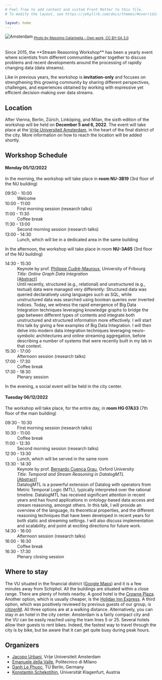 ```yaml
---
# Feel free to add content and custom Front Matter to this file.
# To modify the layout, see https://jekyllrb.com/docs/themes/#overriding-theme-defaults

layout: home
---
```


![Amsterdam](/srw2022/assets/ams.jpg)
<sub>[Photo by Massimo Catarinella - Own work, CC BY-SA 3.0](https://commons.wikimedia.org/w/index.php?curid=4553808)</sub>

<br/>
Since 2015, the **Stream Reasoning Workshop** has been a yearly event where scientists from different communities gather together to discuss problems and recent developments around the processing of rapidly changing data (data streams). 

Like in previous years, the workshop is **invitation-only** and focuses on strengthening this growing community by sharing different perspectives, challenges, and experiences obtained by working with expressive yet efficient decision-making over data streams.

## Location

After Vienna, Berlin, Zürich, Linköping, and Milan, the sixth edition of the workshop will be held on **December 5 and 6, 2022**. The event will take place at the [Vrije Universiteit Amsterdam](https://www.vu.nl), in the heart of the final district of the city. More information on how to reach the location will be added shortly.

## Workshop Schedule

<h4>Monday 05/12/2022</h4>

In the morning, the workshop will take place in **room NU-3B19** (3rd floor of the NU building)

<div class="container">
    <dl class="row">
        <dt class="col-sm-3 time">09:50 - 10:00</dt>
        <dd class="col-sm-9">Welcome</dd>
        <dt class="col-sm-3 time">10:00 - 11:00</dt>
        <dd class="col-sm-9">First morning session (research talks)</dd>
        <dt class="col-sm-3 time">11:00 - 11:30</dt>
        <dd class="col-sm-9">Coffee break</dd>
        <dt class="col-sm-3 time">11:30 - 13:00</dt>
        <dd class="col-sm-9">Second morning session (research talks)</dd>
        <dt class="col-sm-3 time">13:00 - 14:30</dt>
        <dd class="col-sm-9">Lunch, which will be in a dedicated area in the same building</dd>
    </dl>
</div>

In the afternoon, the workshop will take place in room
**NU-3A65** (3rd floor of the NU building)

<div class="container">
    <dl class="row">
        <dt class="col-sm-3 time">14:30 - 15:30</dt>
        <dd class="col-sm-9">Keynote by prof. <a href="https://exascale.info/phil/">Philippe Cudré-Mauroux</a>, University of Fribourg
            <div class="container"><i>Title: Online Graph Data Integration</i></div>
            <div class="container">
                <a href="#abstractPhilippe" role="button" data-bs-toggle="collapse">[Abstract]</a>
                <div id="abstractPhilippe" class="collapse">Until recently, structured (e.g., relational) and unstructured (e.g., textual) data were managed very differently: Structured data was queried declaratively using languages such as SQL, while unstructured data was searched using boolean queries over inverted indices. Today, we witness the rapid emergence of Big Data Integration techniques leveraging knowledge graphs to bridge the gap between different types of contents and integrate both unstructured and structured information more effectively. I will start this talk by giving a few examples of Big Data Integration. I will then delve into modern data integration techniques leveraging neuro-symbolic architectures and online streaming aggregation, before describing a number of systems that were recently built in my lab in that context.</div>
            </div>
        </dd>
        <dt class="col-sm-3 time">15:30 - 17:00</dt>
        <dd class="col-sm-9">Afternoon session (research talks)</dd>
        <dt class="col-sm-3 time">17:00 - 17:30</dt>
        <dd class="col-sm-9">Coffee break</dd>
        <dt class="col-sm-3 time">17:30 - 18:30</dt>
        <dd class="col-sm-9">Plenary session</dd>
    </dl>
</div>

In the evening, a social event will be held in the city center.

<h4>Tuesday 06/12/2022</h4>

The workshop will take place, for the entire day, in **room HG 07A33** (7th floor of the main building)

<div class="container">
    <dl class="row">
        <dt class="col-sm-3 time">09:30 - 10:30</dt>
        <dd class="col-sm-9">First morning session (research talks)</dd>
        <dt class="col-sm-3 time">10:30 - 11:00</dt>
        <dd class="col-sm-9">Coffee break</dd>
        <dt class="col-sm-3 time">11:00 - 12:30</dt>
        <dd class="col-sm-9">Second morning session (research talks)</dd>
        <dt class="col-sm-3 time">12:30 - 13:30</dt>
        <dd class="col-sm-9">Lunch, which will be served in the same room</dd>
        <dt class="col-sm-3 time">13:30 - 14:30</dt>
        <dd class="col-sm-9">Keynote by prof. <a href="https://www.cs.ox.ac.uk/people/bernardo.cuencagrau/">Bernardo Cuenca Grau</a>, Oxford University
            <div class="container"><i>Title: Temporal and Stream Reasoning in DatalogMTL</i></div>
            <div class="container">
                <a href="#abstractBernardo" role="button" data-bs-toggle="collapse">[Abstract]</a>
                <div id="abstractBernardo" class="collapse">DatalogMTL is a powerful extension of Datalog with operators from Metric Temporal Logic (MTL), typically interpreted over the rational timeline. DatalogMTL has received significant attention in recent years and has found applications in ontology-based data access and stream reasoning, amongst others. In this talk, I will provide an overview of the language, its theoretical properties, and the different reasoning techniques that have been developed in recent years for both static and streaming settings. I will also discuss implementation and scalability, and point at exciting directions for future work.</div>
            </div>
        </dd>
        <dt class="col-sm-3 time">14:30 - 16:00</dt>
        <dd class="col-sm-9">Afternoon session (research talks)</dd>
        <dt class="col-sm-3 time">16:00 - 16:30</dt>
        <dd class="col-sm-9">Coffee break</dd>
        <dt class="col-sm-3 time">16:30 - 17:30</dt>
        <dd class="col-sm-9">Plenary closing session</dd>
    </dl>
</div>



## Where to stay

The VU 
situated in the financial district ([Google Maps](https://goo.gl/maps/QsZJtQiX5dxBiwpu7)) and it is a few minutes away from Schiphol.
All the buildings are situated within a close range. There are plenty of hotels
nearby. A good hotel is the [Crowne
Plaza](https://g.page/crowne-plaza-amsterdam-south?share). Another option, which is usually
cheaper, is the [Holiday Inn Express](https://goo.gl/maps/Xy6fk9d7v7jpPoea7). A third option, which was positively reviewed by previous guests of our group, is [citizenM](https://g.page/citizenm-amsterdam-south?share). All three options are at a walking distance. Alternatively, you can stay in an hotel in the city center. Amsterdam is a fairly compact city and the VU can be easily reached using the tram lines 5 or 25. Several hotels allow their guests to rent bikes. Indeed, the fastest way to travel through the city is by bike, but be aware that it can get quite busy during peak hours.

## Organizers

- [Jacopo Urbani](https://www.jacopourbani.it), Vrije Universiteit Amsterdam
- [Emanuele della Valle](http://emanueledellavalle.org/), Politecnico di Milano
- [Danh Le Phuoc](https://danhlephuoc.info/), TU Berlin, Germany
- [Konstantin Schekotihin](https://www.aau.at/en/team/schekotihin-konstantin/), Universität Klagenfurt, Austria

